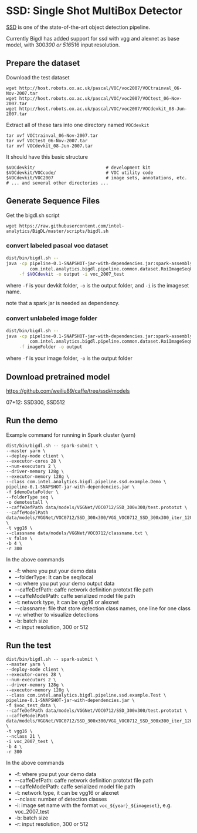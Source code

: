 # SSD: Single Shot MultiBox Detector

[SSD](https://research.google.com/pubs/pub44872.html) is one of the state-of-the-art
 object detection pipeline.

Currently Bigdl has added support for ssd with vgg and alexnet as base model,
with 300*300 or 516*516 input resolution.

## Prepare the dataset

Download the test dataset

```
wget http://host.robots.ox.ac.uk/pascal/VOC/voc2007/VOCtrainval_06-Nov-2007.tar
wget http://host.robots.ox.ac.uk/pascal/VOC/voc2007/VOCtest_06-Nov-2007.tar
wget http://host.robots.ox.ac.uk/pascal/VOC/voc2007/VOCdevkit_08-Jun-2007.tar
```

Extract all of these tars into one directory named ```VOCdevkit```

```
tar xvf VOCtrainval_06-Nov-2007.tar
tar xvf VOCtest_06-Nov-2007.tar
tar xvf VOCdevkit_08-Jun-2007.tar
```

It should have this basic structure

```
$VOCdevkit/                           # development kit
$VOCdevkit/VOCcode/                   # VOC utility code
$VOCdevkit/VOC2007                    # image sets, annotations, etc.
# ... and several other directories ...
```

## Generate Sequence Files

Get the bigdl.sh script 
```
wget https://raw.githubusercontent.com/intel-analytics/BigDL/master/scripts/bigdl.sh
```

### convert labeled pascal voc dataset

```bash
dist/bin/bigdl.sh --
java -cp pipeline-0.1-SNAPSHOT-jar-with-dependencies.jar:spark-assembly-1.5.1-hadoop2.6.0.jar \
         com.intel.analytics.bigdl.pipeline.common.dataset.RoiImageSeqGenerator \
     -f $VOCdevkit -o output -i voc_2007_test
```

where ```-f``` is your devkit folder, ```-o``` is the output folder, and ```-i``` is the imageset name.

note that a spark jar is needed as dependency.

### convert unlabeled image folder
```bash
dist/bin/bigdl.sh --
java -cp pipeline-0.1-SNAPSHOT-jar-with-dependencies.jar:spark-assembly-1.5.1-hadoop2.6.0.jar \
         com.intel.analytics.bigdl.pipeline.common.dataset.RoiImageSeqGenerator \
     -f imageFolder -o output
```

where ```-f``` is your image folder, ```-o``` is the output folder

## Download pretrained model

https://github.com/weiliu89/caffe/tree/ssd#models

07+12: SSD300, SSD512

## Run the demo
Example command for running in Spark cluster (yarn)

```
dist/bin/bigdl.sh -- spark-submit \
--master yarn \
--deploy-mode client \
--executor-cores 28 \
--num-executors 2 \
--driver-memory 128g \
--executor-memory 128g \
--class com.intel.analytics.bigdl.pipeline.ssd.example.Demo \
pipeline-0.1-SNAPSHOT-jar-with-dependencies.jar \
-f $demoDataFolder \
--folderType seq \
-o demotestall \
--caffeDefPath data/models/VGGNet/VOC0712/SSD_300x300/test.prototxt \
--caffeModelPath data/models/VGGNet/VOC0712/SSD_300x300/VGG_VOC0712_SSD_300x300_iter_120000.caffemodel \
-t vgg16 \
--classname data/models/VGGNet/VOC0712/classname.txt \
-v false \
-b 4 \
-r 300
```

In the above commands

* -f: where you put your demo data
* --folderType: It can be seq/local
* -o: where you put your demo output data
* --caffeDefPath: caffe network definition prototxt file path
* --caffeModelPath: caffe serialized model file path
* -t: network type, it can be vgg16 or alexnet
* --classname: file that store detection class names, one line for one class
* -v: whether to visualize detections
* -b: batch size
* -r: input resolution, 300 or 512

## Run the test

```
dist/bin/bigdl.sh -- spark-submit \
--master yarn \
--deploy-mode client \
--executor-cores 28 \
--num-executors 2 \
--driver-memory 128g \
--executor-memory 128g \
--class com.intel.analytics.bigdl.pipeline.ssd.example.Test \
pipeline-0.1-SNAPSHOT-jar-with-dependencies.jar \
-f $voc_test_data \
--caffeDefPath data/models/VGGNet/VOC0712/SSD_300x300/test.prototxt \
--caffeModelPath data/models/VGGNet/VOC0712/SSD_300x300/VGG_VOC0712_SSD_300x300_iter_120000.caffemodel \
-t vgg16 \
--nclass 21 \
-i voc_2007_test \
-b 4 \
-r 300
```

In the above commands

* -f: where you put your demo data
* --caffeDefPath: caffe network definition prototxt file path
* --caffeModelPath: caffe serialized model file path
* -t: network type, it can be vgg16 or alexnet
* --nclass: number of detection classes
* -i: image set name with the format ```voc_${year}_${imageset}```, e.g. voc_2007_test
* -b: batch size
* -r: input resolution, 300 or 512